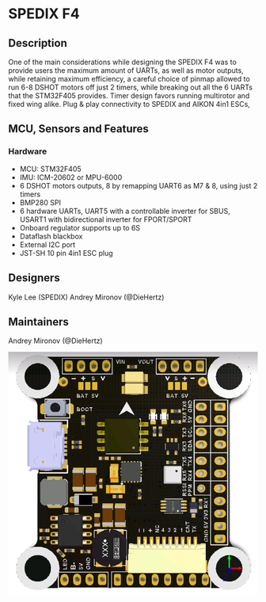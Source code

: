 # SPEDIX F4

## Description
One of the main considerations while designing the SPEDIX F4 was to provide users the maximum amount of UARTs, as well as motor outputs, while retaining maximum efficiency, a careful choice of pinmap allowed to run 6-8 DSHOT motors off just 2 timers, while breaking out all the 6 UARTs that the STM32F405 provides.
Timer design favors running multirotor and fixed wing alike.
Plug & play connectivity to SPEDIX and AIKON 4in1 ESCs,

## MCU, Sensors and Features

### Hardware
  - MCU: STM32F405
  - IMU: ICM-20602 or MPU-6000
  - 6 DSHOT motors outputs, 8 by remapping UART6 as M7 & 8, using just 2 timers
  - BMP280 SPI
  - 6 hardware UARTs, UART5 with a controllable inverter for SBUS, USART1 with bidirectional inverter for FPORT/SPORT
  - Onboard regulator supports up to 6S
  - Dataflash blackbox
  - External I2C port
  - JST-SH 10 pin 4in1 ESC plug


## Designers
Kyle Lee (SPEDIX)
Andrey Mironov (@DieHertz)


## Maintainers
Andrey Mironov (@DieHertz)


![SPEDIX F4 top](images/spedixf4-top.png)
